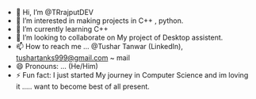 - 👋 Hi, I’m @TRrajputDEV
- 👀 I’m interested in making projects in C++ , python.
- 🌱 I’m currently learning C++
- 💞️ I’m looking to collaborate on My project of Desktop assistent.
- 📫 How to reach me ... @Tushar Tanwar (LinkedIn), tushartanks999@gmail.com ~ mail
- 😄 Pronouns: ... (He/Him)
- ⚡ Fun fact: I just started My journey in Computer Science and im loving it ..... want to become best of all present.

<!---
TRrajputDEV/TRrajputDEV is a ✨ special ✨ repository because its `README.md` (this file) appears on your GitHub profile.
You can click the Preview link to take a look at your changes.
--->
